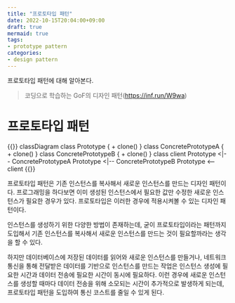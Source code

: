 ```yaml
---
title: "프로토타입 패턴"
date: 2022-10-15T20:04:00+09:00
draft: true
mermaid: true
tags:
- prototype pattern
categories:
- design pattern
---
```

프로토타입 패턴에 대해 알아본다.
<!--more-->

> 코딩으로 학습하는 GoF의 디자인 패턴(https://inf.run/W9wa)

# 프로토타입 패턴

{{<mermaid>}}
classDiagram
    class Prototype {
        + clone()
    }
    class ConcretePrototypeA {
        + clone()
    }
    class ConcretePrototypeB {
        + clone()
    }
    class client
    Prototype <|-- ConcretePrototypeA
    Prototype <|-- ConcretePrototypeB
    Prototype <-- client
{{</mermaid>}}

프로토타입 패턴은 기존 인스턴스를 복사해서 새로운 인스턴스를 만드는 디자인 패턴이다. 프로그래밍을 하다보면 이미 생성된 인스턴스에서 필요한 값만 수정한 새로운 인스턴스가 필요한 경우가 있다. 프로토타입은 이러한 경우에 적용시켜볼 수 있는 디자인 패턴이다.

인스턴스를 생성하기 위한 다양한 방법이 존재하는데, 굳이 프로토타입이라는 패턴까지 도입해서 기존 인스턴스를 복사해서 새로운 인스턴스를 만드는 것이 필요할까라는 생각을 할 수 있다.

하지만 데이터베이스에 저장된 데이터를 읽어와 새로운 인스턴스를 만들거나, 네트워크 통신을 통해 전달받은 데이터를 기반으로 인스턴스를 만드는 작업은 인스턴스 생성에 필요한 시간과 데이터 전송에 필요한 시간이 동시에 필요하다. 이런 경우에 새로운 인스턴스를 생성할 때마다 데이터 전송을 위해 소모되는 시간이 추가적으로 발생하게 되는데, 프로토타입 패턴을 도입하여 통신 코스트를 줄일 수 있게 된다.



